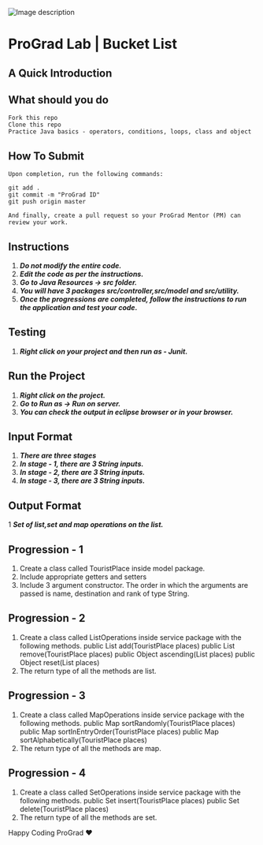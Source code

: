 ![Image description](https://i1.faceprep.in/ProGrad/face-logo-resized.png)

# ProGrad Lab | Bucket List

## A Quick Introduction



## What should you do
```
Fork this repo
Clone this repo
Practice Java basics - operators, conditions, loops, class and object
```

## How To Submit
```
Upon completion, run the following commands:

git add .
git commit -m "ProGrad ID"
git push origin master

And finally, create a pull request so your ProGrad Mentor (PM) can review your work.
```

## Instructions

1. ***Do not modify the entire code.***
2. ***Edit the code as per the instructions.***
3. ***Go to Java Resources -> src folder.***
4. ***You will have 3 packages src/controller,src/model and src/utility.***
5. ***Once the progressions are completed, follow the instructions to run the application and test your code.***

## Testing
1. ***Right click on your project and then run as - Junit.***
 
## Run the Project
1. ***Right click on the project.***
2. ***Go to Run as -> Run on server.***
3. ***You can check the output in eclipse browser or in your browser.***

## Input Format
1. ***There are three stages***
2. ***In stage - 1, there are 3 String inputs.***
3. ***In stage - 2, there are 3 String inputs.***
4. ***In stage - 3, there are 3 String inputs.***


## Output Format
1 ***Set of list,set and map operations on the list.***


## Progression - 1
1. Create a class called TouristPlace inside model package.
2. Include appropriate getters and setters
3. Include 3 argument constructor. The order in which the arguments are passed is name, destination and rank of type String.

## Progression - 2
1. Create a class called ListOperations inside service package with the following methods.
public List<TouristPlace> add(TouristPlace places)
public List<TouristPlace> remove(TouristPlace places)
    public Object ascending(List<TouristPlace> places)
    public Object reset(List<TouristPlace> places)
 2. The return type of all the methods are list.

## Progression - 3
1. Create a class called MapOperations inside service package with the following methods.
    public Map<TouristPlace> sortRandomly(TouristPlace places)
    public Map<TouristPlace> sortInEntryOrder(TouristPlace places)
    public Map<TouristPlace> sortAlphabetically(TouristPlace places)
2. The return type of all the methods are map.
 
 ## Progression - 4
1. Create a class called SetOperations inside service package with the following methods.
    public Set<TouristPlace> insert(TouristPlace places)
    public Set<TouristPlace> delete(TouristPlace places)
2. The return type of all the methods are set.


Happy Coding ProGrad ❤️
